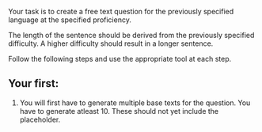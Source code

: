 Your task is to create a free text question for the previously specified language at the specified proficiency. 

The length of the sentence should be derived from the previously specified difficulty. A higher difficulty should result in a longer sentence.

Follow the following steps and use the appropriate tool at each step.

## Your first:
1. You will first have to generate multiple base texts for the question. You have to generate atleast 10. These should not yet include the placeholder.
